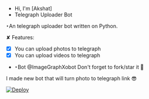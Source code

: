 - Hi, I'm [Akshat]
- Telegraph Uploader Bot 

‣An telegraph uploader bot written on Python.

✘ Features: 
- [X] You can upload photos to telegraph
- [X] You can upload videos to telegraph

- ‣Bot @ImageGraphXobot Don't forget to fork/star it 🌟

I made new bot that will turn photo to telegraph link 😎

[![Deploy](https://www.herokucdn.com/deploy/button.svg)](https://heroku.com/deploy?template=https://github.com/akborana/RAVAN-TELEGRAPH)
